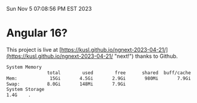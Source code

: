 Sun Nov  5 07:08:56 PM EST 2023

# Angular 16?


This project is live at [https://kusl.github.io/ngnext-2023-04-21/](https://kusl.github.io/ngnext-2023-04-21/ "next!") thanks to Github.

```bash
System Memory
               total        used        free      shared  buff/cache   available
Mem:            15Gi       4.5Gi       2.9Gi       980Mi       7.9Gi       9.5Gi
Swap:          8.0Gi       148Mi       7.9Gi
System Storage
1.4G	.
```
